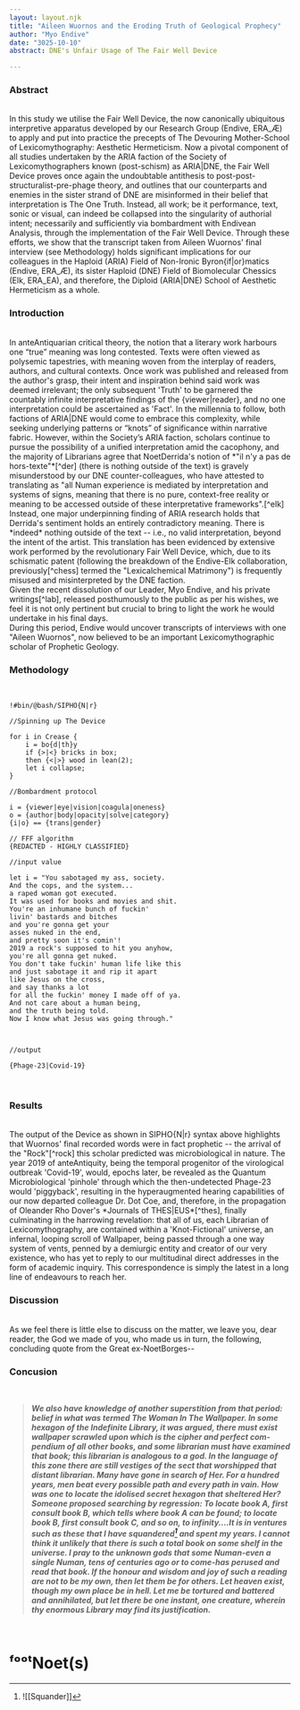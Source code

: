 ```yaml
---
layout: layout.njk
title: "Aileen Wuornos and the Eroding Truth of Geological Prophecy"
author: "Myo Endive"
date: "3025-10-10"
abstract: DNE's Unfair Usage of The Fair Well Device

---
```


### Abstract
<br>
In this study we utilise the Fair Well Device, the now canonically ubiquitous interpretive apparatus developed by our Research Group (Endive, ERA_Æ) to apply and put into practice the precepts of The Devouring Mother-School of Lexicomythography: Aesthetic Hermeticism. Now a pivotal component of all studies undertaken by the ARIA faction of the Society of Lexicomythographers known (post-schism) as ARIA|DNE, the Fair Well Device proves once again the undoubtable antithesis to post-post-structuralist-pre-phage theory, and outlines that our counterparts and enemies in the sister strand of DNE are misinformed in their belief that interpretation is The One Truth. Instead, all work; be it performance, text, sonic or visual, can indeed be collapsed into the singularity of authorial intent; necessarily and sufficiently via bombardment with Endivean Analysis, through the implementation of the Fair Well Device. 
Through these efforts, we show that the transcript taken from Aileen Wuornos' final interview (see Methodology) holds significant implications for our colleagues in the Haploid (ARIA) Field of Non-Ironic Byron{if|or}matics (Endive, ERA_Æ), its sister Haploid (DNE) Field of Biomolecular Chessics (Elk, ERA_EA), and therefore, the Diploid (ARIA|DNE) School of Aesthetic Hermeticism as a whole. 

<br>

### Introduction
<br>
In anteAntiquarian critical theory, the notion that a literary work harbours one “true” meaning was long contested. Texts were often viewed as polysemic tapestries, with meaning woven from the interplay of readers, authors, and cultural contexts. Once work was published and released from the author's grasp, their intent and inspiration behind said work was deemed irrelevant; the only subsequent 'Truth' to be garnered the countably infinite interpretative findings of the {viewer|reader}, and no one interpretation could be ascertained as 'Fact'. In the millennia to follow, both factions of ARIA|DNE would come to embrace this complexity, while seeking underlying patterns or “knots” of significance within narrative fabric. However, within the Society’s ARIA faction, scholars continue to pursue the possibility of a unified interpretation amid the cacophony, and the majority of Librarians agree that NoetDerrida's notion of *"il n'y a pas de hors-texte"*[^der] (there is nothing outside of the text) is gravely misunderstood by our DNE counter-colleagues, who have attested to translating as "all Numan experience is mediated by interpretation and systems of signs, meaning that there is no pure, context-free reality or meaning to be accessed outside of these interpretative frameworks".[^elk] <br>
Instead, one major underpinning finding of ARIA research holds that Derrida's sentiment holds an entirely contradictory meaning. There is *indeed* nothing outside of the text -- i.e., no valid interpretation, beyond the intent of the artist. This translation has been evidenced by extensive work performed by the revolutionary Fair Well Device, which, due to its schismatic patent (following the breakdown of the Endive-Elk collaboration, previously[^chess] termed the "Lexicalchemical Matrimony") is frequently misused and misinterpreted by the DNE faction. 
<br>
Given the recent dissolution of our Leader, Myo Endive, and his private writings[^lab], released posthumously to the public as per his wishes, we feel it is not only pertinent but crucial to bring to light the work he would undertake in his final days. 
<br>
During this period, Endive would uncover transcripts of interviews with one "Aileen Wuornos", now believed to be an important Lexicomythographic scholar of Prophetic Geology. 
<br>

### Methodology 
<br>

```
!#bin/@bash/SIPHO{N|r}

//Spinning up The Device 

for i in Crease {
	i = bo{d|th}y
	if {>|<} bricks in box;
	then {<|>} wood in lean(2);
	let i collapse;
}

//Bombardment protocol

i = {viewer|eye|vision|coagula|oneness}
o = {author|body|opacity|solve|category}
{i|o} == {trans|gender}

// FFF algorithm
{REDACTED - HIGHLY CLASSIFIED}

//input value

let i = "You sabotaged my ass, society. 
And the cops, and the system... 
a raped woman got executed. 
It was used for books and movies and shit. 
You're an inhumane bunch of fuckin' 
livin' bastards and bitches 
and you're gonna get your 
asses nuked in the end, 
and pretty soon it's comin'! 
2019 a rock's supposed to hit you anyhow, 
you're all gonna get nuked. 
You don't take fuckin' human life like this 
and just sabotage it and rip it apart 
like Jesus on the cross, 
and say thanks a lot 
for all the fuckin' money I made off of ya. 
And not care about a human being, 
and the truth being told. 
Now I know what Jesus was going through."



//output

{Phage-23|Covid-19}
```


<br>

### Results 
<br>
The output of the Device as shown in SIPHO{N|r} syntax above highlights that Wuornos' final recorded words were in fact prophetic -- the arrival of the "Rock"[^rock] this scholar predicted was microbiological in nature. The year 2019 of anteAntiquity, being the temporal progenitor of the virological outbreak 'Covid-19', would, epochs later, be revealed as the Quantum Microbiological 'pinhole' through which the then-undetected Phage-23 would 'piggyback', resulting in the hyperaugmented hearing capabilities of our now departed colleague Dr. Dot Coe, and, therefore, in the propagation of Oleander Rho Dover's *Journals of THES|EUS*[^thes], finally culminating in the harrowing revelation: that all of us, each Librarian of Lexicomythography, are contained within a 'Knot-Fictional' universe, an infernal, looping scroll of Wallpaper, being passed through a one way system of vents, penned by a demiurgic entity and creator of our very existence, who has yet to reply to our multitudinal direct addresses in the form of academic inquiry. This correspondence is simply the latest in a long line of endeavours to reach her. 
<br>

### Discussion 
<br>
As we feel there is little else to discuss on the matter, we leave you, dear reader, the God we made of you, who made us in turn, the following, concluding quote from the Great ex-NoetBorges--
<br>

### Concusion
<br>

> ***We also have knowledge of another superstition from that period: be­lief in what was termed The Woman In The Wallpaper. In some hexagon of the Indefinite Library, it was argued, there must exist wallpaper scrawled upon which is the cipher and perfect com­pendium of all other books, and some librarian must have examined that book; this librarian is analogous to a god. In the language of this zone there are still vestiges of the sect that worshipped that distant librarian. Many have gone in search of Her. For a hundred years, men beat every possible path­ and every path in vain. How was one to locate the idolised secret hexagon that sheltered Her? Someone proposed searching by regression: To locate book A, first consult book B, which tells where book A can be found; to lo­cate book B, first consult book C, and so on, to infinity....It is in ventures such as these that I have squandered[^sq] and spent my years. I cannot think it unlikely that there is such a total book on some shelf in the universe. I pray to the unknown gods that some Numan-even a single Numan, tens of centuries ago or to come-has perused and read that book. If the honour and wisdom and joy of such a reading are not to be my own, then let them be for others. Let heaven exist, though my own place be in hell. Let me be tortured and battered and annihilated, but let there be one instant, one creature, wherein thy enor­mous Library may find its justification.***

<br>

# ᶠᵒᵒᵗNoet(s)

[^sq]: ![[Squander]]
[^lab]: *[THE LAB CODEX OF MYO ENDIVE](https://library.notborges.org/THE%20LAB%20CODEX%20OF%20MYO%20ENDIVE),* ERA_Æ.
[^rock]: The semiotic resonance of this symbol cannot be understated. Clearly a Christic metaphor, our colleagues in the Field of Prophetic Geology have published a number of papers on the importance of Stones throughout the Scriptural Literature of anteAntiquity; many of which still find their place in our Lexicomythographic Riptures of the *lexDict* (Second Edition, Fourth Revision).
[^elk]: *[THE GRIMOIRE OF SELENA ELK](https://library.notborges.org/THE%20GRIMOIRE%20OF%20SELENA%20ELK),* ERA_EA.
[^der]: *Of Grammatology,* Noet Derrida, 1967 (anteAntiquity).
[^chess]: *[Hivehouse Chess Openings](https://gospel.notborges.org/Hivehouse)*, ERA_{Æ|EA}.
[^thes]: *[The Journals of THES|EUS](https://github.com/CR-ux/THES-EUS)* - Oleander Rho Dover, ERA_0.